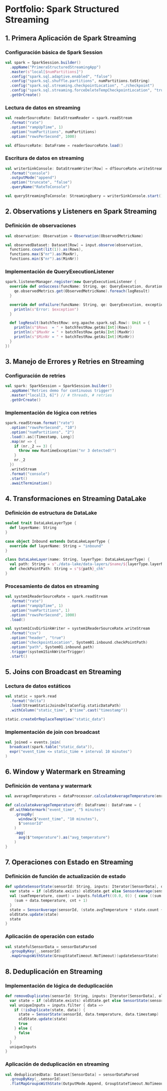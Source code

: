 # Portfolio: Spark Structured Streaming

## 1. Primera Aplicación de Spark Streaming

### Configuración básica de Spark Session
```scala
val spark = SparkSession.builder()
  .appName("PrimeraStructuredStreamingApp")
  .master(s"local[$numPartitions]")
  .config("spark.sql.adaptive.enabled", "false")
  .config("spark.sql.shuffle.partitions", numPartitions.toString)
  .config("spark.sql.streaming.checkpointLocation", "./checkpoint")
  .config("spark.sql.streaming.forceDeleteTempCheckpointLocation", "true")
  .getOrCreate()
```

### Lectura de datos en streaming
```scala
val readerSourceRate: DataStreamReader = spark.readStream
  .format("rate")
  .option("rampUpTime", 1)
  .option("numPartitions", numPartitions)
  .option("rowsPerSecond", 1000)

val dfSourceRate: DataFrame = readerSourceRate.load()
```

### Escritura de datos en streaming
```scala
val writerSinkConsole: DataStreamWriter[Row] = dfSourceRate.writeStream
  .format("console")
  .outputMode("append")
  .option("truncate", "false")
  .queryName("RateToConsole")

val queryStreamingToConsole: StreamingQuery = writerSinkConsole.start()
```

## 2. Observations y Listeners en Spark Streaming

### Definición de observaciones
```scala
val observation: Observation = Observation(ObservedMetricName)

val observedDataset: Dataset[Row] = input.observe(observation,
  functions.count(lit(1)).as(Rows),
  functions.max($"nr").as(MaxNr),
  functions.min($"nr").as(MinNr))
```

### Implementación de QueryExecutionListener
```scala
spark.listenerManager.register(new QueryExecutionListener {
  override def onSuccess(funcName: String, qe: QueryExecution, durationNs: Long): Unit = {
    qe.observedMetrics.get(ObservedMetricName).foreach(logResult)
  }

  override def onFailure(funcName: String, qe: QueryExecution, exception: Exception): Unit = {
    println(s"Error: $exception")
  }

  def logResult(batchTestRow: org.apache.spark.sql.Row): Unit = {
    println(s"$Rows  = " + batchTestRow.getAs[Int](Rows))
    println(s"$MaxNr = " + batchTestRow.getAs[Int](MaxNr))
    println(s"$MinNr = " + batchTestRow.getAs[Int](MinNr))
  }
})
```

## 3. Manejo de Errores y Retries en Streaming

### Configuración de retries
```scala
val spark: SparkSession = SparkSession.builder()
  .appName("Retries demo for continuous trigger")
  .master("local[3, 6]") // # threads, # retries
  .getOrCreate()
```

### Implementación de lógica con retries
```scala
spark.readStream.format("rate")
  .option("rowsPerSecond", "10")
  .option("numPartitions", "2")
  .load().as[(Timestamp, Long)]
  .map(nr => {
    if (nr._2 == 3) {
      throw new RuntimeException("nr 3 detected!")
    }
    nr._2
  })
  .writeStream
  .format("console")
  .start()
  .awaitTermination()
```

## 4. Transformaciones en Streaming DataLake

### Definición de estructura de DataLake
```scala
sealed trait DataLakeLayerType {
  def layerName: String
}

case object Inbound extends DataLakeLayerType {
  override def layerName: String = "inbound"
}

class DataLakeLayer(name: String, layerType: DataLakeLayerType) {
  val path: String = s"./data-lake/data-layers/$name/${layerType.layerName}"
  def checkPointPath: String = s"${path}_chk"
}
```

### Procesamiento de datos en streaming
```scala
val system1ReaderSourceRate = spark.readStream
  .format("rate")
  .option("rampUpTime", 1)
  .option("numPartitions", 1)
  .option("rowsPerSecond", 1000)
  .load()

val system1CsvDirSinkWriter = system1ReaderSourceRate.writeStream
  .format("csv")
  .option("header", "true")
  .option("checkpointLocation", System01.inbound.checkPointPath)
  .option("path", System01.inbound.path)
  .trigger(system1SinkWriterTrigger)
  .start()
```

## 5. Joins con Broadcast en Streaming

### Lectura de datos estáticos
```scala
val static = spark.read
  .format("delta")
  .load(StreamStaticJoinsDeltaConfig.staticDataPath)
  .withColumn("static_time", $"time".cast("timestamp"))

static.createOrReplaceTempView("static_data")
```

### Implementación de join con broadcast
```scala
val joined = events.join(
  broadcast(spark.table("static_data")),
  expr("event_time <= static_time + interval 10 minutes")
)
```

## 6. Window y Watermark en Streaming

### Definición de ventana y watermark
```scala
val averageTemperatures = dataProcessor.calculateAverageTemperature(enrichedSensorData)

def calculateAverageTemperature(df: DataFrame): DataFrame = {
  df.withWatermark("event_time", "5 minutes")
    .groupBy(
      window($"event_time", "10 minutes"),
      $"sensorId"
    )
    .agg(
      avg($"temperature").as("avg_temperature")
    )
}
```

## 7. Operaciones con Estado en Streaming

### Definición de función de actualización de estado
```scala
def updateSensorState(sensorId: String, inputs: Iterator[SensorData], oldState: GroupState[SensorAverage]): SensorAverage = {
  var state = if (oldState.exists) oldState.get else SensorAverage(sensorId, 0.0, 0)
  val (sumTemperature, count) = inputs.foldLeft((0.0, 0)) { case ((sum, cnt), data) =>
    (sum + data.temperature, cnt + 1)
  }
  state = SensorAverage(sensorId, (state.avgTemperature * state.count + sumTemperature) / (state.count + count), state.count + count)
  oldState.update(state)
  state
}
```

### Aplicación de operación con estado
```scala
val statefulSensorData = sensorDataParsed
  .groupByKey(_.sensorId)
  .mapGroupsWithState(GroupStateTimeout.NoTimeout)(updateSensorState)
```

## 8. Deduplicación en Streaming

### Implementación de lógica de deduplicación
```scala
def removeDuplicates(sensorId: String, inputs: Iterator[SensorData], oldState: GroupState[SensorState]): Iterator[SensorData] = {
  var state = if (oldState.exists) oldState.get else SensorState(sensorId, Double.MinValue, Long.MinValue)
  val uniqueInputs = inputs.filter { data =>
    if (!isDuplicate(state, data)) {
      state = SensorState(sensorId, data.temperature, data.timestamp)
      oldState.update(state)
      true
    } else {
      false
    }
  }
  uniqueInputs
}
```

### Aplicación de deduplicación en streaming
```scala
val deduplicatedData: Dataset[SensorData] = sensorDataParsed
  .groupByKey(_.sensorId)
  .flatMapGroupsWithState(OutputMode.Append, GroupStateTimeout.NoTimeout)(removeDuplicates)
```